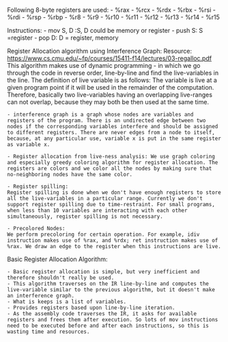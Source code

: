 Following 8-byte registers are used:
    - %rax
    - %rcx
    - %rdx
    - %rbx
    - %rsi
    - %rdi 
    - %rsp
    - %rbp
    - %r8
    - %r9
    - %r10
    - %r11
    - %r12
    - %r13
    - %r14
    - %r15

Instructions:
    - mov S, D :S, D could be memory or register
    - push S: S =register
    - pop D: D = register, memory
    
Register Allocation algorithm using Interference Graph:
Resource: https://www.cs.cmu.edu/~fp/courses/15411-f14/lectures/03-regalloc.pdf
    This algorithm makes use of dynamic programming
    - in which we go through the code in reverse order, line-by-line and find the live-variables in the line. The definition of live variable is as follows:
    The variable is live at a given program point if it will be used in the remainder of the computation. Therefore, basically two live-variables having an overlapping live-ranges can not overlap, because they may both be then used at the same time.

    - interference graph is a graph whose nodes are variables and registers of the program. There is an undirected edge between two nodes if the corresponding variables interfere and should be assigned to different registers. There are never edges from a node to itself, because, at any particular use, variable x is put in the same register as variable x. 

    - Register allocation from live-ness analysis: We use graph coloring and especially greedy coloring algorithm for register allocation. The registers are colors and we color all the nodes by making sure that no-neighboring nodes have the same color. 

    - Register spilling: 
    Register spilling is done when we don't have enough registers to store all the live-variables in a particular range. Currently we don't support register spilling due to time-restraint. For small programs, when less than 10 variables are interacting with each other simultaneously, register spilling is not necessary. 

    - Precolored Nodes:
    We perform precoloring for certain operation. For example, idiv instruction makes use of %rax, and %rdx; ret instruction makes use of %rax. We draw an edge to the register when this instructions are live. 

Basic Register Allocation Algorithm:

    - Basic register allocation is simple, but very inefficient and therefore shouldn't really be used. 
    - This algorithm traverses on the IR line-by-line and computes the live-variable similar to the previous algorithm, but it doesn't make an interference graph. 
    - What is keeps is a list of variables. 
    - Provides registers based upon line-by-line iteration.
    - As the assembly code traverses the IR, it asks for available registers and frees them after execution. So lots of mov instructions need to be executed before and after each instructions, so this is wasting time and resources.